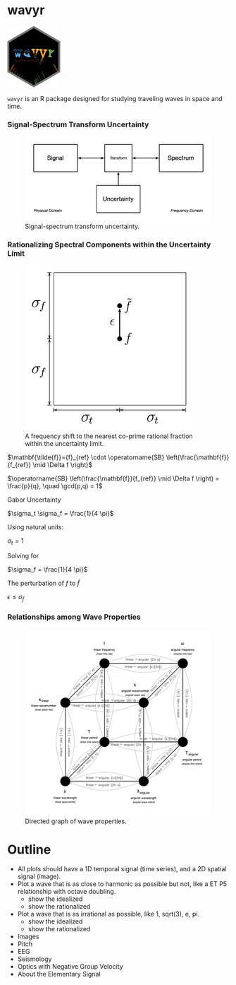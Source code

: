 wavyr
================

<img src="man/figures/wavyr_logo.png" data-align="right" width="120" />

`wavyr` is an R package designed for studying traveling waves in space
and time.

### Signal-Spectrum Transform Uncertainty

<figure>
<img src="man/figures/signals_spectra_schematic.png"
alt="Signal-spectrum transform uncertainty." />
<figcaption aria-hidden="true">Signal-spectrum transform
uncertainty.</figcaption>
</figure>

### Rationalizing Spectral Components within the Uncertainty Limit

<figure>
<img src="man/figures/rationalize_within_uncertainty.png"
alt="A frequency shift to the nearest co-prime rational fraction within the uncertainty limit." />
<figcaption aria-hidden="true">A frequency shift to the nearest co-prime
rational fraction within the uncertainty limit.</figcaption>
</figure>

$\mathbf{\tilde{f}}={f}_{ref} \cdot \operatorname{SB} \left(\frac{\mathbf{f}}{f_{ref}} \mid \Delta f \right)$

$\operatorname{SB} \left(\frac{\mathbf{f}}{f_{ref}} \mid \Delta f \right) = \frac{p}{q}, \quad \gcd(p,q) = 1$

Gabor Uncertainty

$\sigma_t \sigma_f = \frac{1}{4 \pi}$

Using natural units:

$\sigma_t = 1$

Solving for

$\sigma_f = \frac{1}{4 \pi}$

The perturbation of $f$ to $\tilde{f}$

$\epsilon \leq \sigma_f$

### Relationships among Wave Properties

<figure>
<img src="man/figures/wave_properties_directed_graph.png"
alt="Directed graph of wave properties." />
<figcaption aria-hidden="true">Directed graph of wave
properties.</figcaption>
</figure>

# Outline

- All plots should have a 1D temporal signal (time series), and a 2D
  spatial signal (image).
- Plot a wave that is as close to harmonic as possible but not, like a
  ET P5 relationship with octave doubling.
  - show the idealized
  - show the rationalized
- Plot a wave that is as irrational as possible, like 1, sqrt(3), e, pi.
  - show the idealized
  - show the rationalized
- Images
- Pitch
- EEG
- Seismology
- Optics with Negative Group Velocity
- About the Elementary Signal
